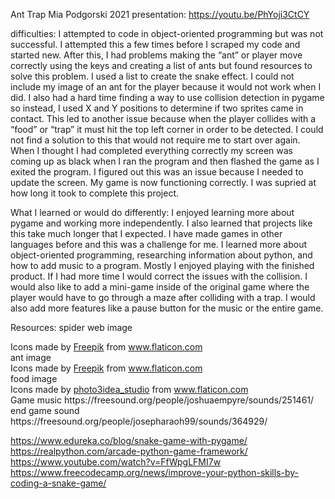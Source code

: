 Ant Trap
Mia Podgorski
2021
presentation:
https://youtu.be/PhYoji3CtCY

difficulties:
I attempted to code in object-oriented programming but was not successful. I attempted this a few times before I scraped my code and started new. After this, I had problems making the “ant” or player move correctly using the keys and creating a list of ants but found resources to solve this problem. I used a list to create the snake effect. I could not include my image of an ant for the player because it would not work when I did. I also had a hard time finding a way to use collision detection in pygame so instead, I used X and Y positions to determine if two sprites came in contact. This led to another issue because when the player collides with a “food” or “trap” it must hit the top left corner in order to be detected. I could not find a solution to this that would not require me to start over again. When I thought I had completed everything correctly my screen was coming up as black when I ran the program and then flashed the game as I exited the program. I figured out this was an issue because I needed to update the screen. My game is now functioning correctly. I was supried at how long it took to complete this project.

What I learned or would do differently:
I enjoyed learning more about pygame and working more independently. I also learned that projects like this take much longer that I expected. I have made games in other languages before and this was a challenge for me. I learned more about object-oriented programming, researching information about python, and how to add music to a program. Mostly I enjoyed playing with the finished product. If I had more time I would correct the issues with the collision. I would also like to add a mini-game inside of the original game where the player would have to go through a maze after colliding with a trap. I would also add more features like a pause button for the music or the entire game. 

Resources:
spider web image 
<div>Icons made by <a href=``https://www.freepik.com'' title=``Freepik''>Freepik</a> from <a href="https://www.flaticon.com/" title="Flaticon">www.flaticon.com</a></div>
ant image
<div>Icons made by <a href="https://www.freepik.com" title="Freepik">Freepik</a> from <a href="https://www.flaticon.com/" title="Flaticon">www.flaticon.com</a></div>
food image
<div>Icons made by <a href="https://www.flaticon.com/authors/photo3idea-studio" title="photo3idea_studio">photo3idea_studio</a> from <a href="https://www.flaticon.com/" title="Flaticon">www.flaticon.com</a></div>
Game music
https://freesound.org/people/joshuaempyre/sounds/251461/
end game sound
https://freesound.org/people/josepharaoh99/sounds/364929/

https://www.edureka.co/blog/snake-game-with-pygame/
https://realpython.com/arcade-python-game-framework/
https://www.youtube.com/watch?v=FfWpgLFMI7w
https://www.freecodecamp.org/news/improve-your-python-skills-by-coding-a-snake-game/
